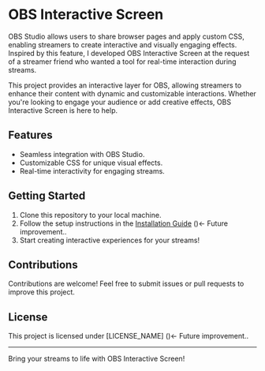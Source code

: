 # OBS Interactive Screen

OBS Studio allows users to share browser pages and apply custom CSS, enabling streamers to create interactive and visually engaging effects. Inspired by this feature, I developed OBS Interactive Screen at the request of a streamer friend who wanted a tool for real-time interaction during streams.

This project provides an interactive layer for OBS, allowing streamers to enhance their content with dynamic and customizable interactions. Whether you're looking to engage your audience or add creative effects, OBS Interactive Screen is here to help.

## Features
- Seamless integration with OBS Studio.
- Customizable CSS for unique visual effects.
- Real-time interactivity for engaging streams.

## Getting Started
1. Clone this repository to your local machine.
2. Follow the setup instructions in the [Installation Guide](#) ()<- Future improvement..
3. Start creating interactive experiences for your streams!

## Contributions
Contributions are welcome! Feel free to submit issues or pull requests to improve this project.

## License
This project is licensed under [LICENSE_NAME] ()<- Future improvement..

---
Bring your streams to life with OBS Interactive Screen!